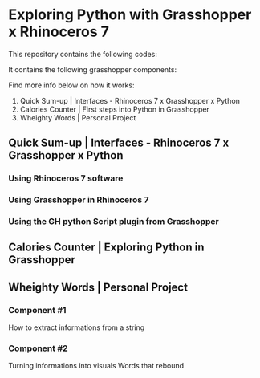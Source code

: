 # Exploring Python with Grasshopper x Rhinoceros 7

This repository contains the following codes:

It contains the following grasshopper components:

Find more info below on how it works: 
1. Quick Sum-up | Interfaces - Rhinoceros 7 x Grasshopper x Python
2. Calories Counter | First steps into Python in Grasshopper 
3. Wheighty Words | Personal Project

## Quick Sum-up | Interfaces - Rhinoceros 7 x Grasshopper x Python
### Using Rhinoceros 7 software
### Using Grasshopper in Rhinoceros 7
### Using the GH python Script plugin from Grasshopper

## Calories Counter | Exploring Python in Grasshopper

## Wheighty Words | Personal Project
### Component #1

How to extract informations from a string

### Component #2
Turning informations into visuals Words that rebound